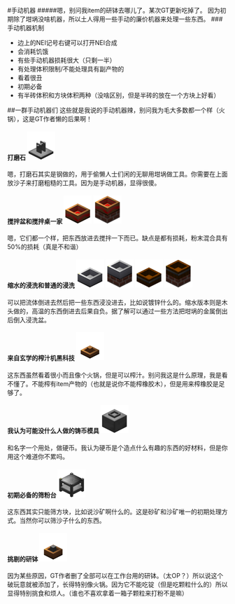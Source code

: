 #手动机器
#####嗯，别问我item的研钵去哪儿了。某次GT更新吃掉了。
因为初期除了坩埚没啥机器，所以土人得用一些手动的廉价机器来处理一些东西。
###手动机器机制
 - 边上的NEI记号右键可以打开NEI合成
 - 会消耗饥饿
 - 有些手动机器损耗很大（只剩一半）
 - 有处理体积限制/不能处理具有副产物的
 - 看着很丑
 - 初期必备
 - 有半砖体积和方块体积两种（没啥区别，但是半砖的放在一个方块上好看）
 
##一群手动机器们
这些就是我说的手动机器辣，别问我为毛大多数都一个样（火锅），这是GT作者懒的后果啊！

#### 打磨石 <img src="/assets/打磨石.png" width="64" height=64 />

嗯，打磨石其实是钢做的，用于偷懒人士们闲的无聊用坩埚做工具。你需要在上面放沙子来打磨粗糙的工具。因为是手动机器，显得很傻。

#### 搅拌盆和搅拌桌一家 <img src="/assets/搅拌盆.png" width="64" height="64" /> <img src="/assets/搅拌桌.png" width="64" height="64" />

嗯，它们都一个样，把东西放进去搅拌一下而已。缺点是都有损耗，粉末混合具有50%的损耗（真是不和谐）

#### 缩水的浸洗和普通的浸洗 <img src="/assets/浸洗盆.png" width="64" height="64" /> <img src="/assets/浸洗桌.png" width="64" height="64" /> <img src="/assets/木质浸洗盆.png" width="64" height="64" /> <img src="/assets/木质浸洗桌.png" width="64" height="64" />

可以把流体倒进去然后把一些东西浸没进去，比如说镀锌什么的。缩水版本则是木头做的，高温的东西倒进去后果自负。据了解可以通过一些方法把坩埚的金属倒出后倒入浸洗盆。

#### 来自玄学的榨汁机黑科技 <img src="/assets/榨汁机.png" width="64" height="64" />

这东西虽然看着很小而且像个火锅，但是可以榨汁。别问我这是什么原理，我是看不懂了。不能榨有item产物的（也就是说你不能榨橡胶木），但是用来榨橡胶是足够了。

#### 我认为可能没什么人做的铸币模具 <img src="/assets/铸币模具.png" width="64" height="64" />

和名字一个用处，做硬币。我认为硬币是个造点什么有趣的东西的好材料，但是你用这个难道你不累吗。

#### 初期必备的筛粉台 <img src="/assets/筛粉台.png" width="64" height="64" />

这东西其实只能筛方块，比如说沙矿啊什么的。这是砂矿和沙矿唯一的初期处理方式。当然你可以筛沙子什么的东西。

#### 挑剔的研钵 <img src="/assets/研钵.png" width="64" height="64" />

因为某些原因，GT作者删了全部可以在工作台用的研钵。（太OP？）所以说这个破玩意就被添加了，长得特别像火锅。因为它不能吃锭（但是吃颗粒什么的）所以显得特别挑食和烦人。（谁也不喜欢拿着一箱子颗粒来打粉不是嘛）











 